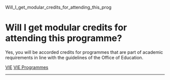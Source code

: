 Will_I_get_modular_credits_for_attending_this_prog



Will I get modular credits for attending this programme?
========================================================

Yes, you will be accorded credits for programmes that are part of academic requirements in line with the guidelines of the Office of Education.

[VIE](https://www.sutd.edu.sg/tag/vie/) [VIE Programmes](https://www.sutd.edu.sg/tag/vie-programmes/)

---

